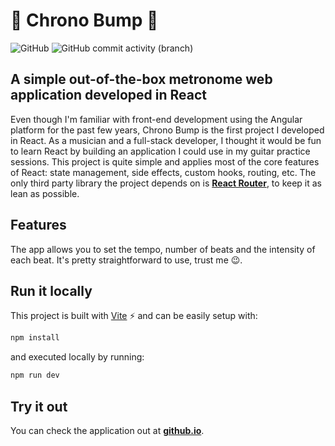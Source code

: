 # :musical_note: Chrono Bump :guitar:

![GitHub](https://img.shields.io/github/license/johnnysn/legacy-chrono-bump)
![GitHub commit activity (branch)](https://img.shields.io/github/commit-activity/m/johnnysn/legacy-chrono-bump)


## A simple out-of-the-box metronome web application developed in React
Even though I'm familiar with front-end development using the Angular platform for the past few years, Chrono Bump is the first project I developed in React. 
As a musician and a full-stack developer, I thought it would be fun to learn React by building an application I could use in my guitar practice sessions. 
This project is quite simple and applies most of the core features of React: state management, side effects, custom hooks, routing, etc. 
The only third party library the project depends on is **[React Router](https://reactrouter.com/en/main)**, to keep it as lean as possible.

## Features
The app allows you to set the tempo, number of beats and the intensity of each beat. It's pretty straightforward to use, trust me :wink:. 

## Run it locally

This project is built with [Vite](https://github.com/vitejs/vite) ⚡️ and can be easily setup with:

```bash
npm install
```
and executed locally by running:

```bash
npm run dev
```

## Try it out
You can check the application out at **[github.io](https://johnnysn.github.io/chrono-bump)**.

